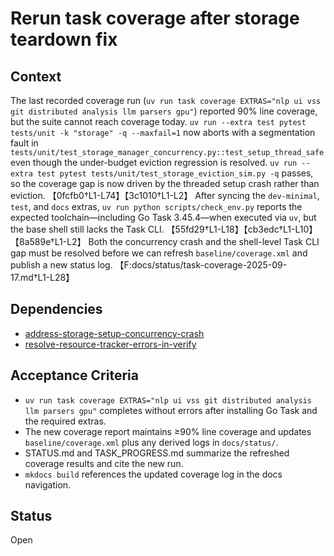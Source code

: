 # Rerun task coverage after storage teardown fix

## Context
The last recorded coverage run (`uv run task coverage EXTRAS="nlp ui vss git
distributed analysis llm parsers gpu"`) reported 90% line coverage, but the
suite cannot reach coverage today. `uv run --extra test pytest tests/unit -k
"storage" -q --maxfail=1` now aborts with a segmentation fault in
`tests/unit/test_storage_manager_concurrency.py::test_setup_thread_safe`
even though the under-budget eviction regression is resolved.
`uv run --extra test pytest tests/unit/test_storage_eviction_sim.py -q`
passes, so the coverage gap is now driven by the threaded setup crash rather
than eviction. 【0fcfb0†L1-L74】【3c1010†L1-L2】 After syncing the `dev-minimal`,
`test`, and `docs` extras, `uv run python scripts/check_env.py` reports the
expected toolchain—including Go Task 3.45.4—when executed via `uv`, but the
base shell still lacks the Task CLI. 【55fd29†L1-L18】【cb3edc†L1-L10】【8a589e†L1-L2】
Both the concurrency crash and the shell-level Task CLI gap must be resolved
before we can refresh `baseline/coverage.xml` and publish a new status log.
【F:docs/status/task-coverage-2025-09-17.md†L1-L28】

## Dependencies
- [address-storage-setup-concurrency-crash](address-storage-setup-concurrency-crash.md)
- [resolve-resource-tracker-errors-in-verify](resolve-resource-tracker-errors-in-verify.md)

## Acceptance Criteria
- `uv run task coverage EXTRAS="nlp ui vss git distributed analysis llm parsers gpu"`
  completes without errors after installing Go Task and the required extras.
- The new coverage report maintains ≥90% line coverage and updates
  `baseline/coverage.xml` plus any derived logs in `docs/status/`.
- STATUS.md and TASK_PROGRESS.md summarize the refreshed coverage results and
  cite the new run.
- `mkdocs build` references the updated coverage log in the docs navigation.

## Status
Open
